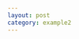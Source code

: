 ```yaml
---
layout: post
category: example2
---
```


<!DOCTYPE html>
<html>
  <head>
    <meta charset="utf-8" />
    <title>ECharts</title>
    <!-- Include the ECharts file you just downloaded -->
    <script src="echarts.js"></script>
  </head>
  <body>
    <!-- Prepare a DOM with a defined width and height for ECharts -->
    <div id="main" style="width: 600px;height:400px;"></div>
    <script type="text/javascript">
      // Initialize the echarts instance based on the prepared dom
      var myChart = echarts.init(document.getElementById('main'));

      // Specify the configuration items and data for the chart
      var option = {
        title: {
          text: 'ECharts Getting Started Example'
        },
        tooltip: {},
        legend: {
          data: ['sales']
        },
        xAxis: {
          data: ['Shirts', 'Cardigans', 'Chiffons', 'Pants', 'Heels', 'Socks']
        },
        yAxis: {},
        series: [
          {
            name: 'sales',
            type: 'bar',
            data: [5, 20, 36, 10, 10, 20]
          }
        ]
      };

      // Display the chart using the configuration items and data just specified.
      myChart.setOption(option);
    </script>
  </body>
</html>